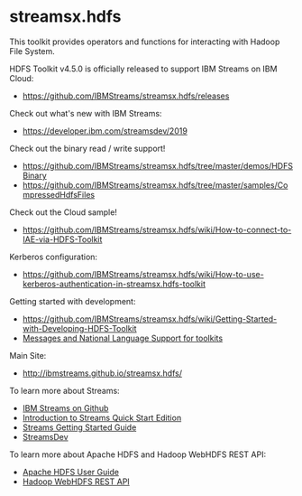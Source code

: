 streamsx.hdfs
=============
This toolkit provides operators and functions for interacting with Hadoop File System.

HDFS Toolkit v4.5.0 is officially released to support IBM Streams on IBM Cloud:
* https://github.com/IBMStreams/streamsx.hdfs/releases

Check out what's new with IBM Streams:
 * https://developer.ibm.com/streamsdev/2019

Check out the binary read / write support!
* https://github.com/IBMStreams/streamsx.hdfs/tree/master/demos/HDFSBinary
* https://github.com/IBMStreams/streamsx.hdfs/tree/master/samples/CompressedHdfsFiles

Check out the Cloud sample!
* https://github.com/IBMStreams/streamsx.hdfs/wiki/How-to-connect-to-IAE-via-HDFS-Toolkit

Kerberos configuration: 
* https://github.com/IBMStreams/streamsx.hdfs/wiki/How-to-use-kerberos-authentication-in-streamsx.hdfs-toolkit

Getting started with development:
* https://github.com/IBMStreams/streamsx.hdfs/wiki/Getting-Started-with-Developing-HDFS-Toolkit
* [Messages and National Language Support for toolkits](https://github.com/IBMStreams/administration/wiki/Messages-and-National-Language-Support-for-toolkits)

Main Site:
* http://ibmstreams.github.io/streamsx.hdfs/

To learn more about Streams:
* [IBM Streams on Github](http://ibmstreams.github.io)
* [Introduction to Streams Quick Start Edition](http://ibmstreams.github.io/streamsx.documentation/docs/4.3/qse-intro/)
* [Streams Getting Started Guide](http://ibmstreams.github.io/streamsx.documentation/docs/4.3/qse-getting-started/)
* [StreamsDev](https://developer.ibm.com/streamsdev/)

To learn more about Apache HDFS and Hadoop WebHDFS REST API:
* [Apache HDFS User Guide](https://hadoop.apache.org/docs/r2.8.5/hadoop-project-dist/hadoop-hdfs/HdfsUserGuide.html)
* [Hadoop WebHDFS REST API](https://hadoop.apache.org/docs/r2.8.5/hadoop-project-dist/hadoop-hdfs/WebHDFS.html)


